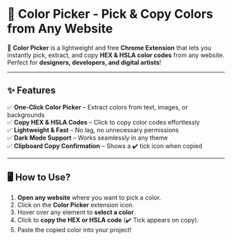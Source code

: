 # 🎨 Color Picker - Pick & Copy Colors from Any Website  

🚀 **Color Picker** is a lightweight and free **Chrome Extension** that lets you instantly pick, extract, and copy **HEX & HSLA color codes** from any website. Perfect for **designers, developers, and digital artists**!  

---

## **✨ Features**  
✅ **One-Click Color Picker** – Extract colors from text, images, or backgrounds  
✅ **Copy HEX & HSLA Codes** – Click to copy color codes effortlessly  
✅ **Lightweight & Fast** – No lag, no unnecessary permissions  
✅ **Dark Mode Support** – Works seamlessly in any theme  
✅ **Clipboard Copy Confirmation** – Shows a ✔️ tick icon when copied  

---

## **🖥️ How to Use?**  
1. **Open any website** where you want to pick a color.  
2. Click on the **Color Picker** extension icon.  
3. Hover over any element to **select a color**.  
4. Click to **copy the HEX or HSLA code** (✔️ Tick appears on copy).  
5. Paste the copied color into your project!  


